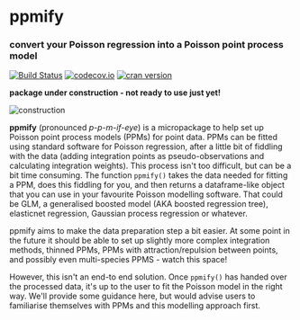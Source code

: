 # ppmify

### convert your Poisson regression into a Poisson point process model

[![Build Status](https://travis-ci.org/goldingn/ppmify.svg)](https://travis-ci.org/goldingn/ppmify)
[![codecov.io](https://codecov.io/github/goldingn/ppmify/coverage.svg?branch=master)](https://codecov.io/github/goldingn/ppmify)
[![cran version](http://www.r-pkg.org/badges/version/ppmify)](http://cran.rstudio.com/web/packages/ppmify)

**package under construction - not ready to use just yet!**

![construction](https://camo.githubusercontent.com/4a7cf94aedbd23c13cc2d75fdc3b2af5c816c208/687474703a2f2f7374617469632e646967672e636f6d2f7374617469632f696d616765732f6469676765722e676966)

**ppmify** (pronounced *p-p-m-if-eye*) is a micropackage to help set up Poisson point process models (PPMs) for point data.
PPMs can be fitted using standard software for Poisson regression, after a little bit of fiddling with the data (adding integration points as pseudo-observations and calculating integration weights).
This process isn't too difficult, but can be a bit time consuming.
The function `ppmify()` takes the data needed for fitting a PPM, does this fiddling for you, and then returns a dataframe-like object that you can use in your favourite Poisson modelling software.
That could be GLM, a generalised boosted model (AKA boosted regression tree), elasticnet regression, Gaussian process regression or whatever.

ppmify aims to make the data preparation step a bit easier. 
At some point in the future it should be able to set up slightly more complex integration methods, thinned PPMs, PPMs with attraction/repulsion between points, and possibly even multi-species PPMS - watch this space!

However, this isn't an end-to end solution.
Once `ppmify()` has handed over the processed data, it's up to the user to fit the Poisson model in the right way.
We'll provide some guidance here, but would advise users to familiarise themselves with PPMs and this modelling approach first. 

